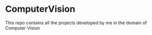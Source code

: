 # ComputerVision
This repo contains all the projects developed by me in the domain of Computer Vision
